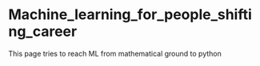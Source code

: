 # Machine_learning_for_people_shifting_career
This page tries to reach ML from mathematical ground to python  
